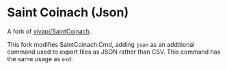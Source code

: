 # Saint Coinach (Json)

A fork of [xivapi/SaintCoinach](https://github.com/xivapi/SaintCoinach).

This fork modifies SaintCoinach.Cmd, adding `json` as an additional command used to export files as JSON rather than CSV.
This command has the same usage as `exd`.

